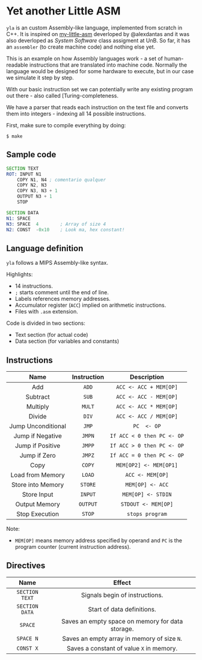 # Yet another Little ASM

`yla` is an custom Assembly-like language, implemented from scratch in C++. It is inspired on [my-little-asm](https://github.com/alexdantas/my-little-asm) deverloped by @alexdantas and it was also deverloped as _System Software_ class assigment at UnB. So far, it has an `assembler` (to create machine code) and nothing else yet.

This is an example on how Assembly languages work - a set of human-readable instructions that are translated into machine code. Normally the language would be designed for some hardware to execute, but in our case we simulate it step by step.

With our basic instruction set we can potentially write any existing program out there - also called [Turing-completeness.

We have a parser that reads each instruction on the text file and converts them into integers - indexing all 14 possible instructions.

First, make sure to compile everything by doing:

```
$ make
```

## Sample code

```asm
SECTION TEXT
ROT: INPUT N1
    COPY N1, N4 ; comentario qualquer
    COPY N2, N3
    COPY N3, N3 + 1
    OUTPUT N3 + 1
    STOP

SECTION DATA
N1: SPACE
N3: SPACE  4        ; Array of size 4
N2: CONST  -0x10    ; Look ma, hex constant!
```

## Language definition

`yla` follows a MIPS Assembly-like syntax.

Highlights:

* 14 instructions.
* `;` starts comment until the end of line.
* Labels references memory addresses.
* Accumulator register (`ACC`) implied on arithmetic instructions.
* Files with `.asm` extension.

Code is divided in two sections:

* Text section (for actual code)
* Data section (for variables and constants)

## Instructions

| Name                | Instruction  | Description                |
| :-----------------: | :----------: | :------------------------: |
| Add                 | `ADD`        | `ACC <- ACC + MEM[OP]`     |
| Subtract            | `SUB`        | `ACC <- ACC - MEM[OP]`     |
| Multiply            | `MULT`       | `ACC <- ACC * MEM[OP]` |
| Divide              | `DIV`        | `ACC <- ACC / MEM[OP]` |
| Jump Unconditional  | `JMP`        | `PC  <- OP` |
| Jump if Negative    | `JMPN`       | `If ACC < 0 then PC <- OP` |
| Jump if Positive    | `JMPP`       | `If ACC > 0 then PC <- OP` |
| Jump if Zero        | `JMPZ`       | `If ACC = 0 then PC <- OP` |
| Copy                | `COPY`       | `MEM[OP2] <- MEM[OP1]` |
| Load from Memory    | `LOAD`       | `ACC <- MEM[OP]` |
| Store into Memory   | `STORE`      | `MEM[OP] <- ACC` |
| Store Input         | `INPUT`      | `MEM[OP] <- STDIN` |
| Output Memory       | `OUTPUT`     | `STDOUT <- MEM[OP]` |
| Stop Execution      | `STOP`       | `stops program` |

Note:

* `MEM[OP]` means memory address specified by operand and `PC`
  is the program counter (current instruction address).

## Directives

| Name            | Effect  |
| :-------------: | :-----: |
| `SECTION TEXT`  | Signals begin of instructions. |
| `SECTION DATA`  | Start of data definitions. |
| `SPACE`         | Saves an empty space on memory for data storage.|
| `SPACE N`       | Saves an empty array in memory of size `N`. |
| `CONST X`       | Saves a constant of value `X` in memory. |
